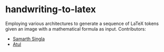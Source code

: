 # handwriting-to-latex
Employing various architectures to generate a sequence of LaTeX tokens given an image with a mathematical formula as input. 
Contributors:
- [Samarth Singla](https://github.com/samarthsingla)
- [Atul](https://github.com/atul2602/)
